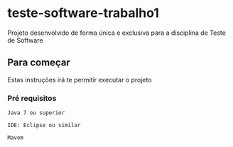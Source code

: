 # teste-software-trabalho1

Projeto desenvolvido de forma única e exclusiva para a disciplina de Teste de Software

## Para começar

Estas instruções irá te permitir executar o projeto

### Pré requisitos

```
Java 7 ou superior
```

```
IDE: Eclipse ou similar
```

```
Mavem
```

